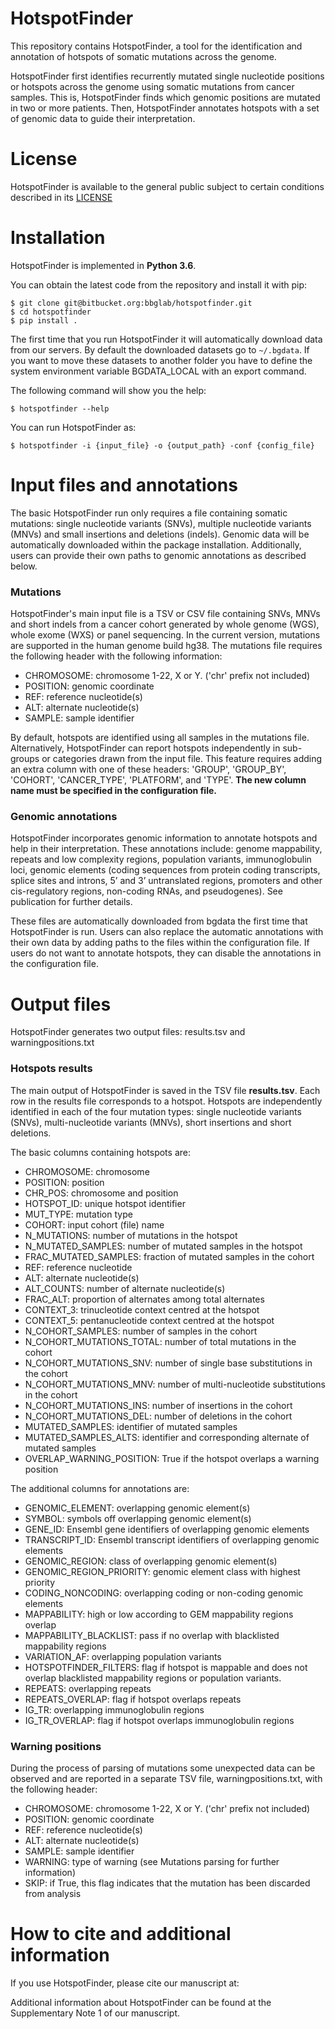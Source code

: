 HotspotFinder
================

This repository contains HotspotFinder, a tool for the identification and annotation of hotspots of somatic mutations across the genome.

HotspotFinder first identifies recurrently mutated single nucleotide positions or hotspots across the genome using 
somatic mutations from cancer samples. This is, HotspotFinder finds which genomic positions are mutated in two or 
more patients. Then, HotspotFinder annotates hotspots with a set of genomic data to guide their interpretation. 


# License


HotspotFinder is available to the general public subject to certain conditions described in its [LICENSE](other_file.md)

# Installation

HotspotFinder is implemented in **Python 3.6**.

You can obtain the latest code from the repository and install it with pip:

    $ git clone git@bitbucket.org:bbglab/hotspotfinder.git
    $ cd hotspotfinder
    $ pip install .


The first time that you run HotspotFinder it will automatically download data from our servers. By default the
downloaded datasets go to ``~/.bgdata``. If you want to move these datasets to another folder you have to define the
system environment variable BGDATA_LOCAL with an export command.

The following command will show you the help:

    $ hotspotfinder --help

You can run HotspotFinder as: 

    $ hotspotfinder -i {input_file} -o {output_path} -conf {config_file}
 

# Input files and annotations

The basic HotspotFinder run only requires a file containing somatic mutations: single nucleotide variants (SNVs), 
multiple nucleotide variants (MNVs) and small insertions and deletions (indels). Genomic data will be automatically 
downloaded within the package installation. Additionally, users can provide their own paths to genomic annotations as 
described below. 

### Mutations
HotspotFinder's main input file is a TSV or CSV file containing SNVs, MNVs and short indels from a cancer cohort 
generated by whole genome (WGS), whole exome (WXS) or panel sequencing. In the current version, mutations are 
supported in the human genome build hg38. The mutations file requires the following header with the following 
information: 

 - CHROMOSOME: chromosome 1-22, X or Y. ('chr' prefix not included)
 - POSITION: genomic coordinate
 - REF: reference nucleotide(s)
 - ALT: alternate nucleotide(s)
 - SAMPLE: sample identifier

By default, hotspots are identified using all samples in the mutations file. Alternatively, HotspotFinder 
can report hotspots independently in sub-groups or categories drawn from the input file. 
This feature requires adding an extra column with one of these headers: 'GROUP', 'GROUP_BY', 'COHORT', 
'CANCER_TYPE', 'PLATFORM', and 'TYPE'. **The new column name must be specified in the configuration file.** 

### Genomic annotations
HotspotFinder incorporates genomic information to annotate hotspots and help in their interpretation. 
These annotations include: genome mappability, repeats and low complexity regions, population variants, 
immunoglobulin loci, genomic elements (coding sequences from protein coding transcripts, splice sites and introns, 
5’ and 3’ untranslated regions, promoters and other cis-regulatory regions, non-coding RNAs, and pseudogenes). See 
publication for further details. 

These files are automatically downloaded from bgdata the first time that HotspotFinder is run. 
Users can also replace the automatic annotations with their own data by adding paths to the files within 
the configuration file. If users do not want to annotate hotspots, they can disable the annotations in the 
configuration file. 

# Output files
HotspotFinder generates two output files: results.tsv and warningpositions.txt

### Hotspots results
The main output of HotspotFinder is saved in the TSV file **results.tsv**. Each row in the results file corresponds 
to a hotspot. Hotspots are independently identified in each of the four mutation types: 
single nucleotide variants (SNVs), multi-nucleotide variants (MNVs), short insertions and short deletions. 

The basic columns containing hotspots are:

- CHROMOSOME: chromosome
- POSITION: position
- CHR_POS: chromosome and position
- HOTSPOT_ID: unique hotspot identifier
- MUT_TYPE: mutation type
- COHORT: input cohort (file) name
- N_MUTATIONS: number of mutations in the hotspot
- N_MUTATED_SAMPLES: number of mutated samples in the hotspot
- FRAC_MUTATED_SAMPLES: fraction of mutated samples in the cohort
- REF: reference nucleotide
- ALT: alternate nucleotide(s)
- ALT_COUNTS: number of alternate nucleotide(s)
- FRAC_ALT: proportion of alternates among total alternates
- CONTEXT_3: trinucleotide context centred at the hotspot
- CONTEXT_5: pentanucleotide context centred at the hotspot
- N_COHORT_SAMPLES: number of samples in the cohort
- N_COHORT_MUTATIONS_TOTAL: number of total mutations in the cohort
- N_COHORT_MUTATIONS_SNV: number of single base substitutions in the cohort
- N_COHORT_MUTATIONS_MNV: number of multi-nucleotide substitutions in the cohort
- N_COHORT_MUTATIONS_INS: number of insertions in the cohort
- N_COHORT_MUTATIONS_DEL: number of deletions in the cohort
- MUTATED_SAMPLES: identifier of mutated samples
- MUTATED_SAMPLES_ALTS: identifier and corresponding alternate of mutated samples  
- OVERLAP_WARNING_POSITION: True if the hotspot overlaps a warning position

The additional columns for annotations are:  

- GENOMIC_ELEMENT: overlapping genomic element(s) 
- SYMBOL: symbols off overlapping genomic element(s)
- GENE_ID: Ensembl gene identifiers of overlapping genomic elements
- TRANSCRIPT_ID: Ensembl transcript identifiers of overlapping genomic elements
- GENOMIC_REGION: class of overlapping genomic element(s) 
- GENOMIC_REGION_PRIORITY: genomic element class with highest priority
- CODING_NONCODING: overlapping coding or non-coding genomic elements 
- MAPPABILITY: high or low according to GEM mappability regions overlap
- MAPPABILITY_BLACKLIST: pass if no overlap with blacklisted mappability regions
- VARIATION_AF: overlapping population variants
- HOTSPOTFINDER_FILTERS: flag if hotspot is mappable and does not overlap blacklisted mappability regions or population variants. 
- REPEATS: overlapping repeats
- REPEATS_OVERLAP: flag if hotspot overlaps repeats
- IG_TR: overlapping immunoglobulin regions
- IG_TR_OVERLAP: flag if hotspot overlaps immunoglobulin regions

### Warning positions
During the process of parsing of mutations some unexpected data can be observed and are reported in a separate
 TSV file, warningpositions.txt, with the following header: 
 
 - CHROMOSOME: chromosome 1-22, X or Y. ('chr' prefix not included)
 - POSITION: genomic coordinate
 - REF: reference nucleotide(s)
 - ALT: alternate nucleotide(s)
 - SAMPLE: sample identifier
 - WARNING: type of warning (see Mutations parsing for further information)
 - SKIP: if True, this flag indicates that the mutation has been discarded from analysis
  
# How to cite and additional information

If you use HotspotFinder, please cite our manuscript at: 


Additional information about HotspotFinder can be found at the Supplementary Note 1 of our manuscript. 
